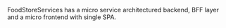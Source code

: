 FoodStoreServices has a micro service architectured backend, BFF layer and a micro frontend with single SPA.


